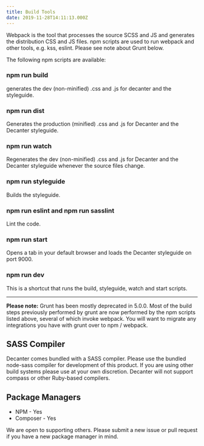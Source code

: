 ```yaml
---
title: Build Tools
date: 2019-11-28T14:11:13.000Z
---
```

Webpack is the tool that processes the source SCSS and JS and generates the distribution CSS and JS files. npm scripts are used to run webpack and other tools, e.g. kss, eslint. Please see note about Grunt below.

The following npm scripts are available:

### npm run build 
generates the dev (non-minified) .css and .js for decanter and the styleguide.

### npm run dist 
Generates the production (minified) .css and .js for Decanter and the Decanter styleguide.

### npm run watch 
Regenerates the dev (non-minified) .css and .js for Decanter and the Decanter styleguide whenever the source files change.

### npm run styleguide 
Builds the styleguide.

### npm run eslint and npm run sasslint 
Lint the code.

### npm run start 
Opens a tab in your default browser and loads the Decanter styleguide on port 9000.

### npm run dev 
This is a shortcut that runs the build, styleguide, watch and start scripts.


***

**Please note:** Grunt has been mostly deprecated in 5.0.0. Most of the build steps previously performed by grunt are now performed by the npm scripts listed above, several of which invoke webpack. You will want to migrate any integrations you have with grunt over to npm / webpack.

## SASS Compiler 

Decanter comes bundled with a SASS compiler. Please use the bundled node-sass compiler for development of this product. If you are using other build systems please use at your own discretion. Decanter will not support compass or other Ruby-based compilers. 

## Package Managers

* NPM - Yes
* Composer - Yes

We are open to supporting others. Please submit a new issue or pull request if you have a new package manager in mind.
